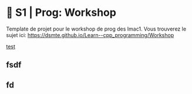 # 🐣 S1 | Prog: Workshop

Template de projet pour le workshop de prog des Imac1. Vous trouverez le sujet ici: https://dsmte.github.io/Learn--cpp_programming/Workshop

[test](./build/)

## fsdf

## fd